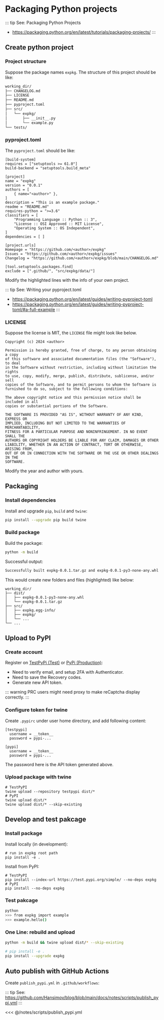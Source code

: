 # Packaging Python projects

::: tip See: Packaging Python Projects
- https://packaging.python.org/en/latest/tutorials/packaging-projects/
:::


## Create python project

### Project structure

Suppose the package names `expkg`. The structure of this project should be like:

```sh
working_dir/
├── CHANGELOG.md
├── LICENSE
├── README.md
├── pyproject.toml
├── src/
│   └── expkg/
│       ├── __init__.py
│       └── example.py
└── tests/
```

### pyproject.toml

The `pyproject.toml` should be like:

```toml{6,7,9,11,22-24,27}
[build-system]
requires = ["setuptools >= 61.0"]
build-backend = "setuptools.build_meta"

[project]
name = "expkg"
version = "0.0.1"
authors = [
    { name="<author>" },
]
description = "This is an example package."
readme = "README.md"
requires-python = ">=3.6"
classifiers = [
    "Programming Language :: Python :: 3",
    "License :: OSI Approved :: MIT License",
    "Operating System :: OS Independent",
]
dependencies = [ ]

[project.urls]
Homepage = "https://github.com/<author>/expkg"
Issues = "https://github.com/<author>/expkg/issues"
Changelog = "https://github.com/<author>/expkg/blob/main/CHANGELOG.md"

[tool.setuptools.packages.find]
exclude = [".github/", "src/expkg/data/"]
```

<f>Modify the highlighted lines with the info of your own project.</f>


::: tip See: Writing your pyproject.toml
- https://packaging.python.org/en/latest/guides/writing-pyproject-toml
- https://packaging.python.org/en/latest/guides/writing-pyproject-toml/#a-full-example
:::

### LICENSE

Suppose the license is MIT, the `LICENSE` file might look like below.

```txt{1}
Copyright (c) 2024 <author>

Permission is hereby granted, free of charge, to any person obtaining a copy
of this software and associated documentation files (the "Software"), to deal
in the Software without restriction, including without limitation the rights
to use, copy, modify, merge, publish, distribute, sublicense, and/or sell
copies of the Software, and to permit persons to whom the Software is
furnished to do so, subject to the following conditions:

The above copyright notice and this permission notice shall be included in all
copies or substantial portions of the Software.

THE SOFTWARE IS PROVIDED "AS IS", WITHOUT WARRANTY OF ANY KIND, EXPRESS OR
IMPLIED, INCLUDING BUT NOT LIMITED TO THE WARRANTIES OF MERCHANTABILITY,
FITNESS FOR A PARTICULAR PURPOSE AND NONINFRINGEMENT. IN NO EVENT SHALL THE
AUTHORS OR COPYRIGHT HOLDERS BE LIABLE FOR ANY CLAIM, DAMAGES OR OTHER
LIABILITY, WHETHER IN AN ACTION OF CONTRACT, TORT OR OTHERWISE, ARISING FROM,
OUT OF OR IN CONNECTION WITH THE SOFTWARE OR THE USE OR OTHER DEALINGS IN THE
SOFTWARE.
```

<f>Modify the year and author with yours.</f>

## Packaging
### Install dependencies

Install and upgrade `pip`, `build` and `twine`:

```sh
pip install --upgrade pip build twine
```

### Build package

Build the package:

```sh
python -m build
```

Successful output:

```sh
Successfully built expkg-0.0.1.tar.gz and expkg-0.0.1-py3-none-any.whl
```

This would create new folders and files <f>(highlighted)</f> like below:

```sh{2-4,6}
working_dir/
├── dist/
│   ├── expkg-0.0.1-py3-none-any.whl
│   └── expkg-0.0.1.tar.gz
├── src/
│   ├── expkg.egg-info/
│   ├── expkg/
│   └── ...
└── ...
```

## Upload to PyPI

### Create account

Register
on [TestPyPi <f>(Test)</f>](https://test.pypi.org/account/register)
or [PyPi <f>(Production)</f>](https://pypi.org):
- Need to verify email, and setup 2FA with Authenticator.
- Need to save the Recovery codes.
- Generate new API token.

::: warning PRC users might need proxy to make reCaptcha display correctly.
:::


### Configure token for twine

Create `.pypirc` under user home directory, and add following content:

```sh{5-7}
[testpypi]
  username = __token__
  password = pypi-...

[pypi]
  username = __token__
  password = pypi-...
```

<f>The password here is the API token generated above.</f>

### Upload package with twine

```sh{4}
# TestPyPI
twine upload --repository testpypi dist/*
# PyPI
twine upload dist/*
twine upload dist/* --skip-existing
```

## Develop and test pakcage
### Install package

Install locally (in development):

```sh{2}
# run in expkg root path
pip install -e .
```

Install from PyPI:

```sh{4}
# TestPyPI
pip install --index-url https://test.pypi.org/simple/ --no-deps expkg
# PyPI
pip install --no-deps expkg
```

### Test pakcage

```sh
python
>>> from expkg import example
>>> example.hello()
```

### One Line: rebuild and upload

```sh
python -m build && twine upload dist/* --skip-existing
```

```sh
# pip install -e .
pip install --upgrade expkg
```

## Auto publish with GitHub Actions

Create `publish_pypi.yml` in `.github/workflows`:

::: tip See: https://github.com/Hansimov/blog/blob/main/docs/notes/scripts/publish_pypi.yml
:::

<<< @/notes/scripts/publish_pypi.yml
